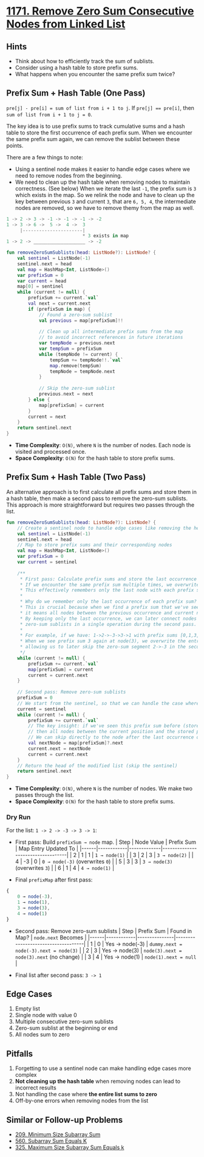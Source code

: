 # [1171. Remove Zero Sum Consecutive Nodes from Linked List](https://leetcode.com/problems/remove-zero-sum-consecutive-nodes-from-linked-list/description/)

## Hints
- Think about how to efficiently track the sum of sublists.
- Consider using a hash table to store prefix sums.
- What happens when you encounter the same prefix sum twice?

## Prefix Sum + Hash Table (One Pass)
`pre[j] - pre[i] = sum of list from i + 1 to j`. If `pre[j] == pre[i]`, then `sum of list from i + 1 to j = 0`.

The key idea is to use prefix sums to track cumulative sums and a hash table to store the first occurrence of each prefix sum. When we encounter the same prefix sum again, we can remove the sublist between these points.

There are a few things to note:
- Using a sentinel node makes it easier to handle edge cases where we need to remove nodes from the beginning.
- We need to clean up the hash table when removing nodes to maintain correctness. (See below) When we iterate the last `-1`, the prefix sum is `3` which exists in the map. So we relink the node and have to clean up the key between previous `3` and current `3`, that are `6, 5, 4`, the intermediate nodes are removed, so we have to remove themy from the map as well.

```js
1 -> 2 -> 3 -> -1 -> -1 -> -1 -> -2
1 -> 3 -> 6 ->  5 ->  4 ->  3
     |----------------------|
                            * 3 exists in map
1 -> 2 -> ___________________ -> -2
```

```kotlin
fun removeZeroSumSublists(head: ListNode?): ListNode? {
    val sentinel = ListNode(-1)
    sentinel.next = head
    val map = HashMap<Int, ListNode>()
    var prefixSum = 0
    var current = head
    map[0] = sentinel
    while (current != null) {
        prefixSum += current.`val`
        val next = current.next
        if (prefixSum in map) {
            // Found a zero-sum sublist
            val previous = map[prefixSum]!!
            
            // Clean up all intermediate prefix sums from the map
            // to avoid incorrect references in future iterations
            var tempNode = previous.next
            var tempSum = prefixSum
            while (tempNode != current) {
                tempSum += tempNode!!.`val`
                map.remove(tempSum)
                tempNode = tempNode.next
            }
            
            // Skip the zero-sum sublist
            previous.next = next
        } else {
            map[prefixSum] = current
        }
        current = next
    }
    return sentinel.next
}
```

- **Time Complexity**: `O(N)`, where `N` is the number of nodes. Each node is visited and processed once.
- **Space Complexity**: `O(N)` for the hash table to store prefix sums.

## Prefix Sum + Hash Table (Two Pass)
An alternative approach is to first calculate all prefix sums and store them in a hash table, then make a second pass to remove the zero-sum sublists. This approach is more straightforward but requires two passes through the list.

```kotlin
fun removeZeroSumSublists(head: ListNode?): ListNode? {
    // Create a sentinel node to handle edge cases like removing the head
    val sentinel = ListNode(-1)
    sentinel.next = head
    // Map to store prefix sums and their corresponding nodes
    val map = HashMap<Int, ListNode>()
    var prefixSum = 0
    var current = sentinel
    
    /**
     * First pass: Calculate prefix sums and store the last occurrence of each sum.
     * If we encounter the same prefix sum multiple times, we overwrite the previous entry.
     * This effectively remembers only the last node with each prefix sum.
     * 
     * Why do we remember only the last occurrence of each prefix sum?
     * This is crucial because when we find a prefix sum that we've seen before,
     * it means all nodes between the previous occurrence and current node sum to zero.
     * By keeping only the last occurrence, we can later connect nodes to skip all
     * zero-sum sublists in a single operation during the second pass.
     * 
     * For example, if we have: 1->2->-3->3->1 with prefix sums [0,1,3,0,3,4]
     * When we see prefix sum 3 again at node(3), we overwrite the entry for 3,
     * allowing us to later skip the zero-sum segment 2->-3 in the second pass.
     */
    while (current != null) {
        prefixSum += current.`val`
        map[prefixSum] = current
        current = current.next
    }
    
    // Second pass: Remove zero-sum sublists
    prefixSum = 0
    // We start from the sentinel, so that we can handle the case where the entire list sums to 0
    current = sentinel
    while (current != null) {
        prefixSum += current.`val`
        // The key insight: if we've seen this prefix sum before (stored in the map),
        // then all nodes between the current position and the stored position sum to zero
        // We can skip directly to the node after the last occurrence of this prefix sum
        val nextNode = map[prefixSum]?.next
        current.next = nextNode
        current = current.next
    }
    // Return the head of the modified list (skip the sentinel)
    return sentinel.next
}
```

- **Time Complexity**: `O(N)`, where `N` is the number of nodes. We make two passes through the list.
- **Space Complexity**: `O(N)` for the hash table to store prefix sums.

### Dry Run
For the list: `1 -> 2 -> -3 -> 3 -> 1`:
* First pass: Build `prefixSum → node` map.
| Step | Node Value | Prefix Sum | Map Entry Updated To              |
|------|------------|-------------|-----------------------------------|
| 2    | 1          | 1           | `1 → node(1)`                     |
| 3    | 2          | 3           | `3 → node(2)`                     |
| 4    | -3         | 0           | `0 → node(-3)` (overwrites `0`)   |
| 5    | 3          | 3           | `3 → node(3)` (overwrites `3`)    |
| 6    | 1          | 4           | `4 → node(1)`                     |

* Final `prefixMap` after first pass:
```js
{
    0 → node(-3),
    1 → node(1),
    3 → node(3),
    4 → node(1)
}
```

* Second pass: Remove zero-sum sublists
| Step | Prefix Sum | Found in Map? | `node.next` Becomes                |
|------|------------|---------------|------------------------------------|
| 1    | 0          | Yes → node(-3) | `dummy.next = node(-3).next = node(3)` |
| 2    | 3          | Yes → node(3)  | `node(3).next = node(3).next` (no change) |
| 3    | 4          | Yes → node(1)  | `node(1).next = null`               |

* Final list after second pass: `3 -> 1`

## Edge Cases
1. Empty list
2. Single node with value 0
3. Multiple consecutive zero-sum sublists
4. Zero-sum sublist at the beginning or end
5. All nodes sum to zero

## Pitfalls
1. Forgetting to use a sentinel node can make handling edge cases more complex
2. **Not cleaning up the hash table** when removing nodes can lead to incorrect results
3. Not handling the case where **the entire list sums to zero**
4. Off-by-one errors when removing nodes from the list

## Similar or Follow-up Problems
- [209. Minimum Size Subarray Sum](../leetcode/209.minimum-size-subarray-sum.md)
- [560. Subarray Sum Equals K](../leetcode/560.subarray-sum-equals-k.md)
- [325. Maximum Size Subarray Sum Equals k](https://leetcode.com/problems/maximum-size-subarray-sum-equals-k/)

